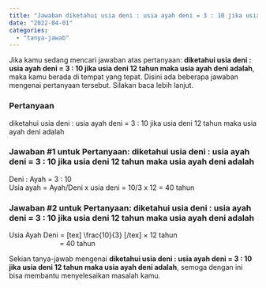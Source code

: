 ```yaml
---
title: "Jawaban diketahui usia deni : usia ayah deni = 3 : 10 jika usia deni 12 tahun maka usia ayah deni adalah"
date: "2022-04-01"
categories: 
  - "tanya-jawab"
---
```


Jika kamu sedang mencari jawaban atas pertanyaan: **diketahui usia deni : usia ayah deni = 3 : 10 jika usia deni 12 tahun maka usia ayah deni adalah**, maka kamu berada di tempat yang tepat. Disini ada beberapa jawaban mengenai pertanyaan tersebut. Silakan baca lebih lanjut.

### Pertanyaan

diketahui usia deni : usia ayah deni = 3 : 10 jika usia deni 12 tahun maka usia ayah deni adalah

### Jawaban #1 untuk Pertanyaan: diketahui usia deni : usia ayah deni = 3 : 10 jika usia deni 12 tahun maka usia ayah deni adalah

Deni : Ayah = 3 : 10  
Usia ayah = Ayah/Deni x usia deni = 10/3 x 12 = 40 tahun 

### Jawaban #2 untuk Pertanyaan: diketahui usia deni : usia ayah deni = 3 : 10 jika usia deni 12 tahun maka usia ayah deni adalah

Usia Ayah Deni = \[tex\] \\frac{10}{3} \[/tex\] × 12 tahun  
                          = 40 tahun

Sekian tanya-jawab mengenai **diketahui usia deni : usia ayah deni = 3 : 10 jika usia deni 12 tahun maka usia ayah deni adalah**, semoga dengan ini bisa membantu menyelesaikan masalah kamu.
